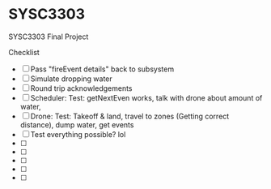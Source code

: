 # SYSC3303
SYSC3303 Final Project


Checklist

- [ ] Pass "fireEvent details" back to subsystem
- [ ] Simulate dropping water
- [ ] Round trip acknowledgements 
- [ ] Scheduler: Test: getNextEven works, talk with drone about amount of water, 
- [ ] Drone: Test: Takeoff & land, travel to zones (Getting correct distance), dump water, get events
- [ ] Test everything possible? lol
- [ ] 
- [ ] 
- [ ] 
- [ ] 
- [ ] 